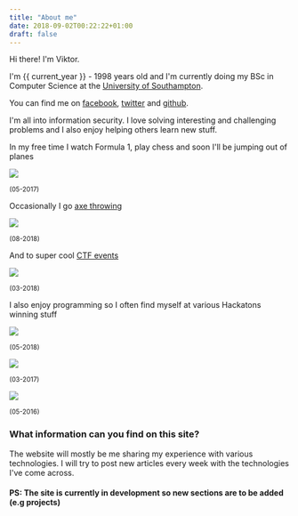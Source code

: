 ```yaml
---
title: "About me"
date: 2018-09-02T00:22:22+01:00
draft: false
---
```


Hi there! I'm Viktor.

I'm {{ current_year }} - 1998 years old and I'm currently doing my BSc in Computer Science at the [University of Southampton](https://www.southampton.ac.uk/).

You can find me on [facebook](https://www.facebook.com/viktor.barzin), [twitter](https://twitter.com/ViktorBarzin) and [github](https://github.com/ViktorBarzin).


I'm all into information security. I love solving interesting and challenging problems and I also enjoy helping others learn new stuff.

In my free time I watch Formula 1, play chess and soon I'll be jumping out of planes

![](/images/index-f170bc66.png)

<sup>(05-2017)</sup>

Occasionally I go [axe throwing](https://whistlepunks.com/)

<!-- ![](/images/index-cf7e7d2d.png) -->
![](https://github.com/ViktorBarzin/Website/blob/master/static/images/index-cf7e7d2d.png?raw=true)
<!-- download from github because upload at home is shit -->

<sup>(08-2018)</sup>

And to super cool [CTF events](https://inter-ace.org/)

![](/images/index-5ad9d6b9.png)

<sup>(03-2018)</sup>

I also enjoy programming so I often find myself at various Hackatons winning stuff

![](/images/index-5ef9ff14.png)

<sup>(05-2018)</sup>

![](/images/index-e2f42c32.png)

<sup>(03-2017)</sup>

![](/images/index-a5369471.png)

<sup>(05-2016)</sup>

### <h3>What information can you find on this site?</h3>
The website will mostly be me sharing my experience with various technologies. I will try to post new articles every week with the technologies I've come across.

#### PS: The site is currently in development so new sections are to be added (e.g projects)
